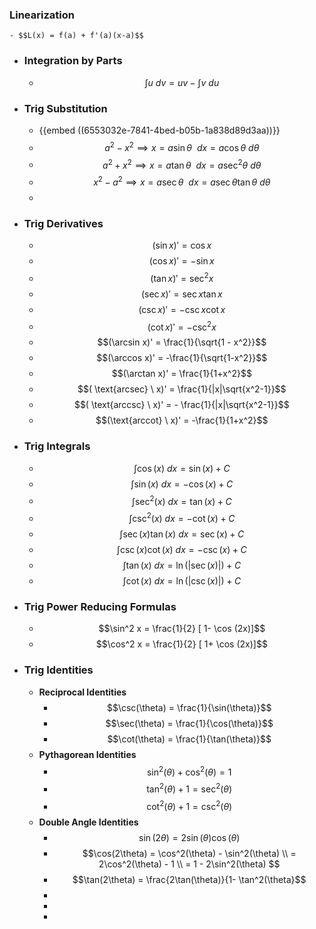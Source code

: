### **Linearization**
	- $$L(x) = f(a) + f'(a)(x-a)$$
- ### **Integration by Parts**
	- $$\int u \ dv = uv - \int v \ du$$
- ### **Trig Substitution**
	- {{embed ((6553032e-7841-4bed-b05b-1a838d89d3aa))}}
	- $$a^2 - x^2 \implies x = a \sin \theta \ \ dx = a\cos \theta \ d\theta $$
	- $$a^2 + x^2 \implies x = a \tan \theta \ \ dx = a\sec^2 \theta \ d\theta $$
	- $$x^2 - a^2 \implies x = a \sec \theta \ \ dx = a\sec \theta \tan \theta \ d\theta $$
	-
- ### **Trig Derivatives**
	- $$ (\sin x )'= \cos x$$
	- $$(\cos x)' = -\sin x$$
	- $$(\tan x)' = \sec^2 x$$
	- $$(\sec x)' = \sec x \tan x$$
	- $$(\csc x)' = -\csc x \cot x$$
	- $$(\cot x)' = - \csc^2 x$$
	- $$(\arcsin x)' = \frac{1}{\sqrt{1 - x^2}}$$
	- $$(\arccos x)' = -\frac{1}{\sqrt{1-x^2}}$$
	- $$(\arctan x)' =  \frac{1}{1+x^2}$$
	- $$( \text{arcsec} \ x)' = \frac{1}{|x|\sqrt{x^2-1}}$$
	- $$( \text{arccsc} \ x)' = - \frac{1}{|x|\sqrt{x^2-1}}$$
	- $$(\text{arccot} \ x)' =  -\frac{1}{1+x^2}$$
- ### Trig Integrals
	- $$\int \cos(x) \ dx = \sin(x) +C$$
	- $$\int \sin(x) \ dx = - \cos(x) +C$$
	- $$\int \sec^2(x) \ dx = \tan(x) +C$$
	- $$\int \csc^2(x) \ dx = - \cot(x) +C$$
	- $$\int \sec(x) \tan(x) \ dx = \sec(x) +C$$
	- $$\int \csc(x) \cot(x)  \ dx = - \csc(x) +C$$
	- $$\int \tan(x) \ dx = \ln(|\sec(x)|)  +C$$
	- $$\int \cot(x) \ dx = \ln(|\csc(x)|)  +C$$
- ### Trig Power Reducing Formulas
	- $$\sin^2 x = \frac{1}{2} [ 1- \cos (2x)]$$
	- $$\cos^2 x = \frac{1}{2} [ 1+ \cos (2x)]$$
- ### **Trig Identities**
	- **Reciprocal Identities**
		- $$\csc(\theta) = \frac{1}{\sin(\theta)}$$
		- $$\sec(\theta) = \frac{1}{\cos(\theta)}$$
		- $$\cot(\theta) = \frac{1}{\tan(\theta)}$$
	- **Pythagorean Identities**
		- $$\sin^2(\theta) + \cos^2(\theta) = 1$$
		- $$\tan^2(\theta) + 1 =  \sec^2(\theta)$$
		- $$\cot^2(\theta) + 1 =  \csc^2(\theta)$$
	- **Double Angle Identities**
		- $$\sin(2\theta) = 2\sin(\theta)\cos(\theta)$$
		- $$\cos(2\theta) = \cos^2(\theta) - \sin^2(\theta) \\ = 2\cos^2(\theta) - 1 \\ = 1 - 2\sin^2(\theta) $$
		- $$\tan(2\theta) = \frac{2\tan(\theta)}{1- \tan^2(\theta}$$
		-
		-
		-
